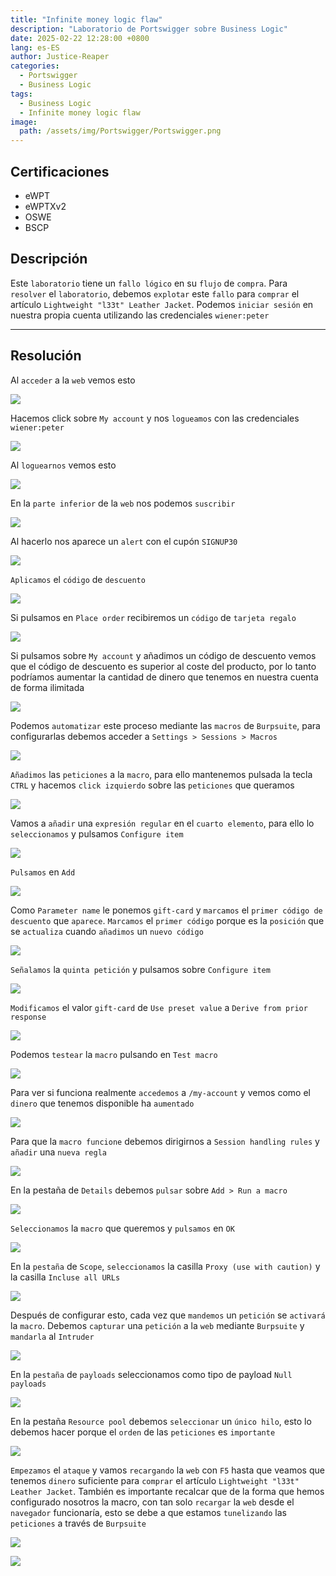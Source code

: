 ```yaml
---
title: "Infinite money logic flaw"
description: "Laboratorio de Portswigger sobre Business Logic"
date: 2025-02-22 12:28:00 +0800
lang: es-ES
author: Justice-Reaper
categories:
  - Portswigger
  - Business Logic
tags:
  - Business Logic
  - Infinite money logic flaw
image:
  path: /assets/img/Portswigger/Portswigger.png
---
```


## Certificaciones

- eWPT
- eWPTXv2
- OSWE
- BSCP
  
## Descripción

Este `laboratorio` tiene un `fallo lógico` en su `flujo` de `compra`. Para `resolver` el `laboratorio`, debemos `explotar` este `fallo` para `comprar` el artículo `Lightweight "l33t" Leather Jacket`. Podemos `iniciar sesión` en nuestra propia cuenta utilizando las credenciales `wiener:peter`

---

## Resolución

Al `acceder` a la `web` vemos esto

![](/assets/img/Business-Logic-Lab-10/image_1.png)

Hacemos click sobre `My account` y nos `logueamos` con las credenciales `wiener:peter`

![](/assets/img/Business-Logic-Lab-10/image_2.png)

Al `loguearnos` vemos esto

![](/assets/img/Business-Logic-Lab-10/image_3.png)

En la `parte inferior` de la `web` nos podemos `suscribir`

![](/assets/img/Business-Logic-Lab-10/image_4.png)

Al hacerlo nos aparece un `alert` con el cupón `SIGNUP30`

![](/assets/img/Business-Logic-Lab-10/image_5.png)

`Aplicamos` el `código` de `descuento`

![](/assets/img/Business-Logic-Lab-10/image_6.png)

Si pulsamos en `Place order` recibiremos un `código` de `tarjeta regalo`

![](/assets/img/Business-Logic-Lab-10/image_7.png)

Si pulsamos sobre `My account` y añadimos un código de descuento vemos que el código de descuento es superior al coste del producto, por lo tanto podríamos aumentar la cantidad de dinero que tenemos en nuestra cuenta de forma ilimitada

![](/assets/img/Business-Logic-Lab-10/image_8.png)

Podemos `automatizar` este proceso mediante las `macros` de `Burpsuite`, para configurarlas debemos acceder a `Settings > Sessions > Macros`

![](/assets/img/Business-Logic-Lab-10/image_9.png)

`Añadimos` las `peticiones` a la `macro`, para ello mantenemos pulsada la tecla `CTRL` y hacemos `click izquierdo` sobre las `peticiones` que queramos

![](/assets/img/Business-Logic-Lab-10/image_10.png)

Vamos a `añadir` una `expresión regular` en el `cuarto elemento`, para ello lo `seleccionamos` y pulsamos `Configure item`

![](/assets/img/Business-Logic-Lab-10/image_11.png)

`Pulsamos` en `Add`

![](/assets/img/Business-Logic-Lab-10/image_12.png)

Como `Parameter name` le ponemos `gift-card` y `marcamos` el `primer código de descuento` que `aparece`. `Marcamos` el `primer código` porque es la `posición` que se `actualiza` cuando `añadimos` un `nuevo código`

![](/assets/img/Business-Logic-Lab-10/image_13.png)

`Señalamos` la `quinta petición` y pulsamos sobre `Configure item`

![](/assets/img/Business-Logic-Lab-10/image_14.png)

`Modificamos` el valor `gift-card` de `Use preset value` a `Derive from prior response`

![](/assets/img/Business-Logic-Lab-10/image_15.png)

Podemos `testear` la `macro` pulsando en `Test macro`

![](/assets/img/Business-Logic-Lab-10/image_16.png)

Para ver si funciona realmente `accedemos` a `/my-account` y vemos como el `dinero` que tenemos disponible ha `aumentado`

![](/assets/img/Business-Logic-Lab-10/image_17.png)

Para que la `macro funcione` debemos dirigirnos a `Session handling rules` y `añadir` una `nueva regla`

![](/assets/img/Business-Logic-Lab-10/image_18.png)

En la pestaña de `Details` debemos `pulsar` sobre `Add > Run a macro`

![](/assets/img/Business-Logic-Lab-10/image_19.png)

`Seleccionamos` la `macro` que queremos y `pulsamos` en `OK`

![](/assets/img/Business-Logic-Lab-10/image_20.png)

En la `pestaña` de `Scope`, `seleccionamos` la casilla `Proxy (use with caution)` y la casilla `Incluse all URLs`

![](/assets/img/Business-Logic-Lab-10/image_21.png)

Después de configurar esto, cada vez que `mandemos` un `petición` se `activará` la `macro`. Debemos `capturar` una `petición` a la `web` mediante `Burpsuite` y `mandarla` al `Intruder`

![](/assets/img/Business-Logic-Lab-10/image_22.png)

En la `pestaña` de `payloads` seleccionamos como tipo de payload `Null payloads`

![](/assets/img/Business-Logic-Lab-10/image_23.png)

En la pestaña `Resource pool` debemos `seleccionar` un `único hilo`, esto lo debemos hacer porque el `orden` de las `peticiones` es `importante`

![](/assets/img/Business-Logic-Lab-10/image_24.png)

`Empezamos` el `ataque` y vamos `recargando` la `web` con `F5` hasta que veamos que tenemos `dinero` suficiente para `comprar` el artículo `Lightweight "l33t" Leather Jacket`. También es importante recalcar que de la forma que hemos configurado nosotros la macro, con tan solo `recargar` la `web` desde el `navegador` funcionaría, esto se debe a que estamos `tunelizando` las `peticiones` a través de `Burpsuite`

![](/assets/img/Business-Logic-Lab-10/image_25.png)

![](/assets/img/Business-Logic-Lab-10/image_26.png)
